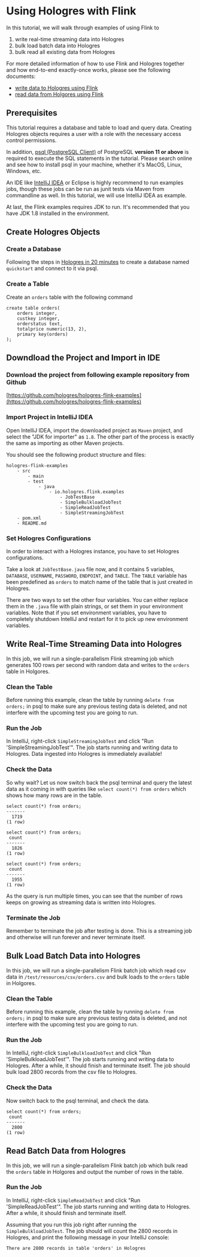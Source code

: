 # Using Hologres with Flink

In this tutorial, we will walk through examples of using Flink to 

1. write real-time streaming data into Hologres
2. bulk load batch data into Hologres
3. bulk read all existing data from Hologres

For more detailed information of how to use Flink and Hologres together and how end-to-end exactly-once works, please see the following documents:

- [write data to Hologres using Flink](../data_load/flink.md)
- [read data from Holgores using Flink](../data_read_and_unload/flink.md)

## Prerequisites

This tutorial requires a database and table to load and query data. Creating Hologres objects requires a user with a role with the necessary access control permissions.

In addition, [psql (PostgreSQL Client)](https://www.postgresql.org/docs/current/app-psql.html) of PostgreSQL **version 11 or above** is required to execute the SQL statements in the tutorial. Please search online and see how to install psql in your machine, whether it's MacOS, Linux, Windows, etc.

An IDE like [IntelliJ IDEA](https://www.jetbrains.com/idea/) or Eclipse is highly recommend to run examples jobs, though these jobs can be run as junit tests via Maven from commandline as well. In this tutorial, we will use IntelliJ IDEA as example.

At last, the Flink examples requires JDK to run. It's recommended that you have JDK 1.8 installed in the environment. 


## Create Hologres Objects

### Create a Database

Following the steps in [Hologres in 20 minutes](quickstart.md) to create a database named `quickstart` and connect to it via psql.

### Create a Table

Create an `orders` table with the following command

```
create table orders(
	orders integer,
	custkey integer,
	orderstatus text,
	totalprice numeric(13, 2),
	primary key(orders)
);
```


## Downdload the Project and Import in IDE

### Download the project from following example repository from Github

[https://github.com/hologres/hologres-flink-examples](https://github.com/hologres/hologres-flink-examples)

### Import Project in IntelliJ IDEA

Open IntelliJ IDEA, import the downloaded project as `Maven` project, and select the "JDK for importer" as `1.8`. The other part of the process is exactly the same as importing as other Maven projects.

You should see the following product structure and files:

```
hologres-flink-examples
	- src
		- main
		- test
			- java
				- io.hologres.flink.examples
					- JobTestBase
					- SimpleBulkloadJobTest
					- SimpleReadJobTest
					- SimpleStreamingJobTest
	- pom.xml
	- README.md
```

### Set Hologres Configurations

In order to interact with a Hologres instance, you have to set Hologres configurations.

Take a look at `JobTestBase.java` file now, and it contains 5 variables, `DATABASE`, `USERNAME`, `PASSWORD`, `ENDPOINT`, and `TABLE`. The `TABLE` variable has been predefined as `orders` to match name of the table that is just created in Hologres. 

There are two ways to set the other four variables. You can either replace them in the `.java` file with plain strings, or set them in your environment variables. Note that if you set environment variables, you have to completely shutdown IntelliJ and restart for it to pick up new environment variables.


## Write Real-Time Streaming Data into Hologres

In this job, we will run a single-parallelism Flink streaming job which generates 100 rows per second with random data and writes to the `orders` table in Holgores.

### Clean the Table

Before running this example, clean the table by running `delete from orders;` in psql to make sure any previous testing data is deleted, and not interfere with the upcoming test you are going to run.


### Run the Job

In IntelliJ, right-click `SimpleStreamingJobTest` and click "Run 'SimpleStreamingJobTest'". The job starts running and writing data to Hologres. Data ingested into Hologres is immediately available! 

### Check the Data

So why wait? Let us now switch back the psql terminal and query the latest data as it coming in with queries like `select count(*) from orders` which shows how many rows are in the table.

```
select count(*) from orders;
-------
  1719
(1 row)

select count(*) from orders;
 count
-------
  1826
(1 row)

select count(*) from orders;
 count
-------
  1955
(1 row)
```

As the query is run multiple times, you can see that the number of rows keeps on growing as streaming data is written into Hologres.

### Terminate the Job

Remember to terminate the job after testing is done. This is a streaming job and otherwise will run forever and never terminate itself.


## Bulk Load Batch Data into Hologres

In this job, we will run a single-parallelism Flink batch job which read csv data in `/test/resources/csv/orders.csv` and bulk loads to the `orders` table in Holgores.

### Clean the Table

Before running this example, clean the table by running `delete from orders;` in psql to make sure any previous testing data is deleted, and not interfere with the upcoming test you are going to run.


### Run the Job

In IntelliJ, right-click `SimpleBulkloadJobTest` and click "Run 'SimpleBulkloadJobTest'". The job starts running and writing data to Hologres. After a while, it should finish and terminate itself. The job should bulk load 2800 records from the csv file to Hologres.

### Check the Data

Now switch back to the psql terminal, and check the data.

```
select count(*) from orders;
 count
-------
  2800
(1 row)
```

## Read Batch Data from Hologres

In this job, we will run a single-parallelism Flink batch job which bulk read the `orders` table in Holgores and output the number of rows in the table.


### Run the Job

In IntelliJ, right-click `SimpleReadJobTest` and click "Run 'SimpleReadJobTest'". The job starts running and writing data to Hologres. After a while, it should finish and terminate itself. 

Assuming that you run this job right after running the `SimpleBulkloadJobTest`. The job should will count the 2800 records in Hologres, and print the following message in your IntelliJ console:

```
There are 2800 records in table 'orders' in Hologres
```



